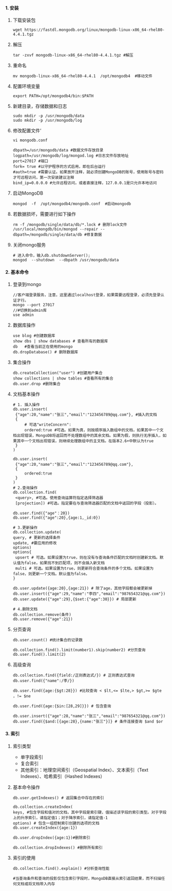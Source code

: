 #### 1. 安装

1. 下载安装包

   ```shell
   wget https://fastdl.mongodb.org/linux/mongodb-linux-x86_64-rhel80-4.4.1.tgz
   ```

2. 解压

   ```shell
   tar -zxvf mongodb-linux-x86_64-rhel80-4.4.1.tgz #解压
   ```

3. 重命名

   ```shell
   mv mongodb-linux-x86_64-rhel80-4.4.1  /opt/mongodb4  #移动文件
   ```

4. 配置环境变量

   ```shell
   export PATH=/opt/mongodb4/bin:$PATH
   ```

5. 新建目录，存储数据和日志

   ```shell
   sudo mkdir -p /usr/mongodb/data
   sudo mkdir -p /usr/mongodb/log
   ```

6. 修改配置文件‘

   ```shell
   vi mongodb.conf
   
   dbpath=/usr/mongodb/data #数据文件存放目录
   logpath=/usr/mongodb/log/mongod.log #日志文件存放地址
   port=27017 #端口
   fork= true #以守护程序的方式启用，即在后台运行
   #auth=true #需要认证。如果放开注释，就必须创建MongoDB的账号，使用账号与密码才可远程访问，第一次安装建议注释
   bind_ip=0.0.0.0 #允许远程访问，或者直接注释，127.0.0.1是只允许本地访问
   ```

7. 启动MongoDB

   ```shell
   mongod  -f  /opt/mongodb4/mongodb.conf  #启动mongodb
   ```

8. 若数据损坏，需要进行如下操作

   ```shell
   rm -f /mongodb/single/data/db/*.lock # 删除lock文件
   /usr/local/mongdb/bin/mongod --repair --dbpath=/mongodb/single/data/db #修复数据
   ```
   
9. 关闭mongo服务

   ```shell
   # 进入命令，输入db.shutdownServer();
   mongod  --shutdown  --dbpath /usr/mongodb/data
   ```

#### 2. 基本命令

1. 登录到mongo

   ```shell
   //客户端登录服务，注意，这里通过localhost登录，如果需要远程登录，必须先登录认证才行。 
   mongo --port 27017 
   //#切换到admin库 
   use admin 
   ```

2. 数据库操作

   ```shell
   use blog #创建数据库
   show dbs | show databases # 查看所有的数据库
   db	#查看当前正在使用的mongo
   db.dropDatabase() # 删除数据库
   ```

3. 集合操作

   ```shell
   db.createCollection("user") #创建用户集合
   show collections | show tables #查看所有的集合
   db.user.drop #删除集合
   ```

4. 文档基本操作

   ```shell
   # 1. 插入操作
   db.user.insert(
   	{"age":20,"name":"张三","email":"123456789@qq.com"}, #插入的文档
   	{
   		# 可选"writeConcern":
   		ordered:true #可选。如果为真，则按顺序插入数组中的文档，如果其中一个文档出现错误，MongoDB将返回而不处理数组中的其余文档。如果为假，则执行无序插入，如果其中一个文档出现错误，则继续处理数组中的主文档。在版本2.6+中默认为true
   	}
   )
   
   db.user.insert(
   	{"age":20,"name":"张三","email":"123456789@qq.com"},
   	{
   		ordered:true 
   	}
   )
   # 2.查询操作
   db.collection.find(
   	<query>, #可选。使用查询运算符指定选择筛选器
   	[projection]) #可选。指定要在与查询筛选器匹配的文档中返回的字段（投影）。
   
   db.user.find({"age"：20})
   db.user.find({"age":20},{age:1,_id:0})
   
   # 3.更新操作
   db.collection.update(
   query, # 更新的选择条件
   update, #要应用的修改
   options)
   options{
   	upsert # 可选。如果设置为true，则在没有与查询条件匹配的文档时创建新文档。默认值为false，如果找不到匹配项，则不会插入新文档
   	multi # 可选。如果设置为true，则更新符合查询条件的多个文档。如果设置为false，则更新一个文档。默认值为false。
   }
   
   db.user.update({age:20},{age:21}) # 除了age，其他字段都会被更新掉
   db.user.insert({"age":29,"name":"李四","email":"987654321@qq.com"})
   db.user.update({"age":29},{$set:{"age":30}}) # 局部更新
   
   # 4.删除文档
   db.collection.remove(条件)
   db.user.remove({"age":21})
   ```

5. 分页查询

   ```shell
   db.user.count() #统计集合的记录数
   
   db.collection.find().limit(number1).skip(number2) #分页查询
   db.user.find().limit(2)
   ```

6. 高级查询

   ```shell
   db.collection.find({field:/正则表达式/}) # 正则表达式查询
   db.user.find({"name":/李/})
   
   db.user.find({age:{$gt:28}}) #比较查询 < $lt,<= $lte,> $gt,>= $gte ，!= $ne
   
   db.user.find({age:{$in:[28,29]}}) # 包含查询
   
   db.user.insert({"age":28,"name":"张三","email":"987654321@qq.com"})
   db.user.find({$and:[{age:28},{name:"张三"}]} # 条件连接查询 $and $or
   
   ```

#### 3. 索引

1. 索引类型

    * 单字段索引
    * 复合索引
    * 其他索引：地理空间索引（Geospatial Index）、文本索引（Text Indexes）、哈希索引（Hashed Indexes）

2. 基本命令操作

   ```shell
   db.user.getIndexes() # 返回集合中存在的索引
   
   db.collection.createIndex(
   keys, #包含字段和值对的文档，其中字段是索引键，值描述该字段的索引类型。对于字段上的升序索引，请指定值1；对于降序索引，请指定值-1
   options) # 包含一组控制索引创建的选项的文档
   db.user.createIndex({age:1})
   
   db.user.dropIndex({age:1})#删除索引
   
   db.collection.dropIndexes() #删除所有索引
   ```

3. 索引的使用

   ```shell
   db.collection.find().explain() #分析查询性能
   
   #当查询条件和查询的投影仅包含索引字段时，MongoDB直接从索引返回结果，而不扫描任何文档或将文档带入内存
   ```